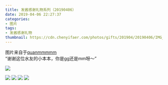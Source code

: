 ```yaml
---
title: 发酱感谢礼物系列（20190406）
date: 2019-04-06 22:27:37
categories:
- 图片
tags:
- 发酱感谢礼物
thumbnail: https://cdn.chenyifaer.com/photos/gifts/201904/20190406/IMG_5891.JPG
---
```


图片来自于<a href="https://weibo.com/p/1005051720171447" target="_blank">quanmmmmm</a><br/> “谢谢这位水友的小本本，你是gg还是mm呀～”

![](https://cdn.chenyifaer.com/photos/gifts/201904/20190406/IMG_5891.JPG)

<!--more-->

![](https://cdn.chenyifaer.com/photos/gifts/201904/20190406/IMG_5892.JPG)
![](https://cdn.chenyifaer.com/photos/gifts/201904/20190406/IMG_5893.JPG)
![](https://cdn.chenyifaer.com/photos/gifts/201904/20190406/IMG_5894.JPG)
![](https://cdn.chenyifaer.com/photos/gifts/201904/20190406/IMG_5895.JPG)
